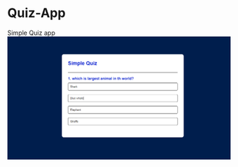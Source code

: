 # Quiz-App

Simple Quiz app
![Design preview for the Blog preview card coding challenge](./Capture.PNG)
